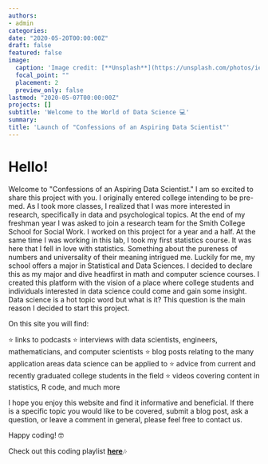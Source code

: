 ```yaml
---
authors:
- admin
categories:
date: "2020-05-20T00:00:00Z"
draft: false  
featured: false 
image:
  caption: 'Image credit: [**Unsplash**](https://unsplash.com/photos/ieic5Tq8YMk)'
  focal_point: ""
  placement: 2
  preview_only: false 
lastmod: "2020-05-07T00:00:00Z"
projects: []
subtitle: 'Welcome to the World of Data Science 💻'
summary:  
title: 'Launch of "Confessions of an Aspiring Data Scientist"'
---
```


# **Hello!**

Welcome to "Confessions of an Aspiring Data Scientist." I am so excited to share this project with you. I originally entered college intending to be pre-med. As I took more classes, I realized that I was more interested in research, specifically in data and psychological topics. At the end of my freshman year I was asked to join a research team for the Smith College School for Social Work. I worked on this project for a year and a half. At the same time I was working in this lab, I took my first statistics course. It was here that I fell in love with statistics. Something about the pureness of numbers and universality of their meaning intrigued me. Luckily for me, my school offers a major in Statistical and Data Sciences. I decided to declare this as my major and dive headfirst in math and computer science courses. I created this platform with the vision of a place where college students and individuals interested in data science could come and gain some insight. Data science is a hot topic word but what is it? This question is the main reason I decided to start this project. 

On this site you will find:

⭐ links to podcasts
⭐ interviews with data scientists, engineers, mathematicians, and computer scientists
⭐ blog posts relating to the many application areas data science can be applied to
⭐ advice from current and recently graduated college students in the field
⭐ videos covering content in statistics, R code, and much more

I hope you enjoy this website and find it informative and beneficial. If there is a specific topic you would like to be covered, submit a blog post, ask a question, or leave a comment in general, please feel free to contact us.

Happy coding! 🤓 


Check out this coding playlist [**here**](https://open.spotify.com/playlist/7AYUKJwDYLbKO4LYWcnscF?si=2Mihnuj9S32t2nVTLADobg)🎶

